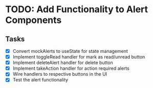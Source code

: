 # TODO: Add Functionality to Alert Components

## Tasks
- [x] Convert mockAlerts to useState for state management
- [x] Implement toggleRead handler for mark as read/unread button
- [x] Implement deleteAlert handler for delete button
- [x] Implement takeAction handler for action required alerts
- [x] Wire handlers to respective buttons in the UI
- [x] Test the alert functionality
